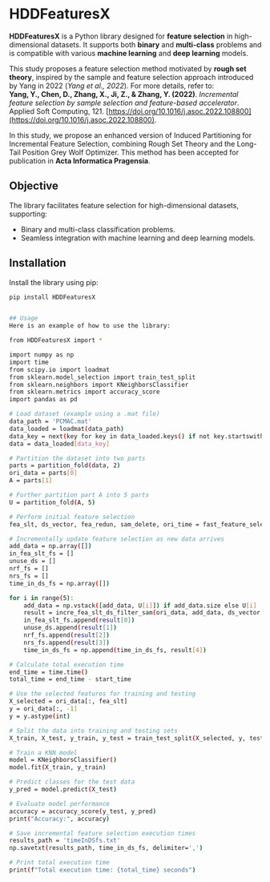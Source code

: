 # HDDFeaturesX

**HDDFeaturesX** is a Python library designed for **feature selection** in high-dimensional datasets. It supports both **binary** and **multi-class** problems and is compatible with various **machine learning** and **deep learning** models.

This study proposes a feature selection method motivated by **rough set theory**, inspired by the sample and feature selection approach introduced by Yang in 2022 (*Yang et al., 2022*). For more details, refer to:  
**Yang, Y., Chen, D., Zhang, X., Ji, Z., & Zhang, Y. (2022)**. *Incremental feature selection by sample selection and feature-based accelerator*. Applied Soft Computing, 121. [https://doi.org/10.1016/j.asoc.2022.108800](https://doi.org/10.1016/j.asoc.2022.108800).

In this study, we propose an enhanced version of Induced Partitioning for Incremental Feature Selection, combining Rough Set Theory and the Long-Tail Position Grey Wolf Optimizer. This method has been accepted for publication in **Acta Informatica Pragensia**.


## Objective
The library facilitates feature selection for high-dimensional datasets, supporting:
- Binary and multi-class classification problems.
- Seamless integration with machine learning and deep learning models.

## Installation
Install the library using pip:
```bash
pip install HDDFeaturesX


## Usage
Here is an example of how to use the library:

from HDDFeaturesX import *

import numpy as np
import time
from scipy.io import loadmat
from sklearn.model_selection import train_test_split
from sklearn.neighbors import KNeighborsClassifier
from sklearn.metrics import accuracy_score
import pandas as pd

# Load dataset (example using a .mat file)
data_path = 'PCMAC.mat'
data_loaded = loadmat(data_path)
data_key = next(key for key in data_loaded.keys() if not key.startswith('__'))
data = data_loaded[data_key]

# Partition the dataset into two parts
parts = partition_fold(data, 2)
ori_data = parts[0]
A = parts[1]

# Further partition part A into 5 parts
U = partition_fold(A, 5)

# Perform initial feature selection
fea_slt, ds_vector, fea_redun, sam_delete, ori_time = fast_feature_selection_ds(ori_data)

# Incrementally update feature selection as new data arrives
add_data = np.array([])
in_fea_slt_fs = []
unuse_ds = []
nrf_fs = []
nrs_fs = []
time_in_ds_fs = np.array([])

for i in range(5):
    add_data = np.vstack([add_data, U[i]]) if add_data.size else U[i]
    result = incre_fea_slt_ds_filter_sam(ori_data, add_data, ds_vector, fea_slt)
    in_fea_slt_fs.append(result[0])
    unuse_ds.append(result[1])
    nrf_fs.append(result[2])
    nrs_fs.append(result[3])
    time_in_ds_fs = np.append(time_in_ds_fs, result[4])

# Calculate total execution time
end_time = time.time()
total_time = end_time - start_time

# Use the selected features for training and testing
X_selected = ori_data[:, fea_slt]
y = ori_data[:, -1]
y = y.astype(int)

# Split the data into training and testing sets
X_train, X_test, y_train, y_test = train_test_split(X_selected, y, test_size=0.2, random_state=42)

# Train a KNN model
model = KNeighborsClassifier()
model.fit(X_train, y_train)

# Predict classes for the test data
y_pred = model.predict(X_test)

# Evaluate model performance
accuracy = accuracy_score(y_test, y_pred)
print("Accuracy:", accuracy)

# Save incremental feature selection execution times
results_path = 'timeInDSfs.txt'
np.savetxt(results_path, time_in_ds_fs, delimiter=',')

# Print total execution time
print(f"Total execution time: {total_time} seconds")
